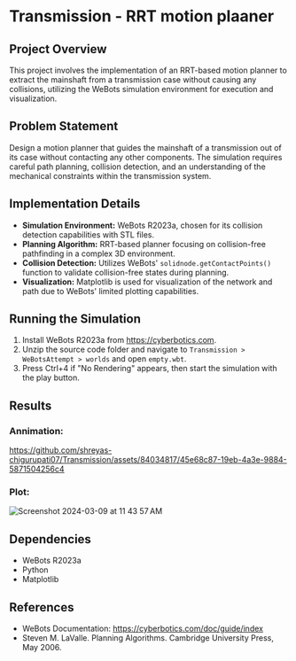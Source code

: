 # Transmission - RRT motion plaaner

## Project Overview

This project involves the implementation of an RRT-based motion planner to extract the mainshaft from a transmission case without causing any collisions, utilizing the WeBots simulation environment for execution and visualization.

## Problem Statement

Design a motion planner that guides the mainshaft of a transmission out of its case without contacting any other components. The simulation requires careful path planning, collision detection, and an understanding of the mechanical constraints within the transmission system.

## Implementation Details

- **Simulation Environment:** WeBots R2023a, chosen for its collision detection capabilities with STL files.
- **Planning Algorithm:** RRT-based planner focusing on collision-free pathfinding in a complex 3D environment.
- **Collision Detection:** Utilizes WeBots' `solidnode.getContactPoints()` function to validate collision-free states during planning.
- **Visualization:** Matplotlib is used for visualization of the network and path due to WeBots' limited plotting capabilities.

## Running the Simulation

1. Install WeBots R2023a from https://cyberbotics.com.
2. Unzip the source code folder and navigate to `Transmission > WeBotsAttempt > worlds` and open `empty.wbt`.
3. Press Ctrl+4 if "No Rendering" appears, then start the simulation with the play button.

## Results

### Annimation:
https://github.com/shreyas-chigurupati07/Transmission/assets/84034817/45e68c87-19eb-4a3e-9884-5871504256c4

### Plot:
![Screenshot 2024-03-09 at 11 43 57 AM](https://github.com/shreyas-chigurupati07/Transmission/assets/84034817/7664dca4-e1be-4821-9b49-d4812343aaec)


## Dependencies

- WeBots R2023a
- Python
- Matplotlib


## References

- WeBots Documentation: https://cyberbotics.com/doc/guide/index
- Steven M. LaValle. Planning Algorithms. Cambridge University Press, May 2006.
